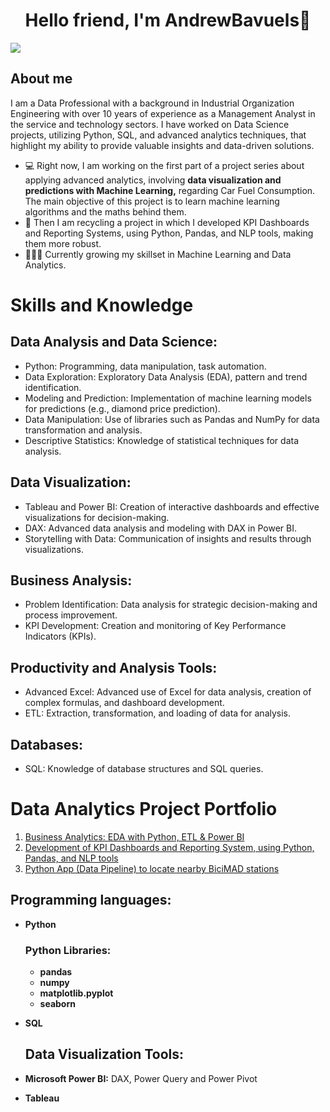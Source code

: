 <div align="center">
<h1 align="center">Hello friend, I'm AndrewBavuels👋</h1>
</div>
<img src="https://media.licdn.com/dms/image/D4E16AQHtdI8btrVuJw/profile-displaybackgroundimage-shrink_350_1400/0/1711014475408?e=1720051200&v=beta&t=NPjhB0rFPP5pl7N3XumSPJ0zSl1QmDCcJwzYto7CBS8">

## About me

I am a Data Professional with a background in Industrial Organization Engineering with over 10 years of experience as a Management Analyst in the service and technology sectors. I have worked on Data Science projects, utilizing Python, SQL, and advanced analytics techniques, that highlight my ability to provide valuable insights and data-driven solutions.

- 💻 Right now, I am working on the first part of a project series about applying advanced analytics, involving **data visualization and predictions with Machine Learning,** regarding Car Fuel Consumption. The main objective of this project is to learn machine learning algorithms and the maths behind them.
- 📱 Then I am recycling a project in which I developed KPI Dashboards and Reporting Systems, using Python, Pandas, and NLP tools, making them more robust.
- 👨🏽‍💻 Currently growing my skillset in Machine Learning and Data Analytics.

# Skills and Knowledge

## Data Analysis and Data Science:

- Python: Programming, data manipulation, task automation.
- Data Exploration: Exploratory Data Analysis (EDA), pattern and trend identification.
- Modeling and Prediction: Implementation of machine learning models for predictions (e.g., diamond price prediction).
- Data Manipulation: Use of libraries such as Pandas and NumPy for data transformation and analysis.
- Descriptive Statistics: Knowledge of statistical techniques for data analysis.

## Data Visualization:

- Tableau and Power BI: Creation of interactive dashboards and effective visualizations for decision-making.
- DAX: Advanced data analysis and modeling with DAX in Power BI.
- Storytelling with Data: Communication of insights and results through visualizations.

## Business Analysis:

- Problem Identification: Data analysis for strategic decision-making and process improvement.
- KPI Development: Creation and monitoring of Key Performance Indicators (KPIs).

## Productivity and Analysis Tools:

- Advanced Excel: Advanced use of Excel for data analysis, creation of complex formulas, and dashboard development.
- ETL: Extraction, transformation, and loading of data for analysis.

## Databases:

- SQL: Knowledge of database structures and SQL queries.


# Data Analytics Project Portfolio

1. [Business Analytics: EDA with Python, ETL & Power BI](https://github.com/AndrewBavuels/Sales-and-Business-Report-with-Microsoft-Power-BI)
2. [Development of KPI Dashboards and Reporting System, using Python, Pandas, and NLP tools](https://github.com/AndrewBavuels/Sentiment-Analysis-for-Customer-Experience-Reporting)
3. [Python App (Data Pipeline) to locate nearby BiciMAD stations](https://github.com/AndrewBavuels/MAD-Bicycles-through-Data-Pipelines)

  ## Programming languages:
- **Python**

  
  ### Python Libraries:
  - **pandas**
  - **numpy**
  - **matplotlib.pyplot**
  - **seaborn**

- **SQL**
  
  ## Data Visualization Tools:
- **Microsoft Power BI:** DAX, Power Query and Power Pivot
- **Tableau**

<!--
**AndrewBavuels/AndrewBavuels** is a ✨ _special_ ✨ repository because its `README.md` (this file) appears on your GitHub profile.

Here are some ideas to get you started:

- 🔭 I’m currently working on ...
- 🌱 I’m currently learning ...
- 👯 I’m looking to collaborate on ...
- 🤔 I’m looking for help with ...
- 💬 Ask me about ...
- 📫 How to reach me: ...
- 😄 Pronouns: ...
- ⚡ Fun fact: ...
-->
